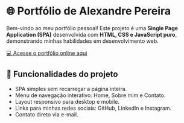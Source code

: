 # 🌐 Portfólio de Alexandre Pereira

Bem-vindo ao meu portfólio pessoal! Este projeto é uma **Single Page Application (SPA)** desenvolvida com **HTML, CSS e JavaScript puro**, demonstrando minhas habilidades em desenvolvimento web.

[💻 Acesse o portfólio online aqui](https://alexandre-portfolio-vert.vercel.app/)


## 🔹 Funcionalidades do projeto

- SPA simples sem recarregar a página inteira.  
- Menu de navegação interativo: Home, Sobre mim e Contato.  
- Layout responsivo para desktop e mobile.  
- Links para minhas redes sociais: GitHub, LinkedIn e Instagram.  
- Contato direto via e-mail.  
